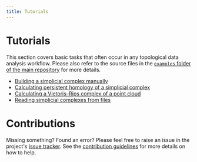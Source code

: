 ```yaml
---
title: Tutorials
---
```


# Tutorials

This section covers basic tasks that often occur in any topological data
analysis workflow. Please also refer to the source files in the [`examples` folder of the main repository](https://github.com/Submanifold/Aleph/tree/master/examples)
for more details.

* [Building a simplicial complex manually](tutorial_simplicial_complex_manually.md)
* [Calculating persistent homology of a simplicial complex](tutorial_persistent_homology_simplicial_complex.md)
* [Calculating a Vietoris&ndash;Rips complex of a point cloud](tutorial_vietoris_rips_complex_point_cloud.md)
* [Reading simplicial complexes from files](tutorial_simplicial_complexes_io.md)

# Contributions

Missing something? Found an error? Please feel free to raise an issue in
the project's [issue tracker](https://github.com/Submanifold/Aleph/issues).
See the [contribution guidelines](https://github.com/Submanifold/Aleph/blob/master/CONTRIBUTING.md)
for more details on how to help.
